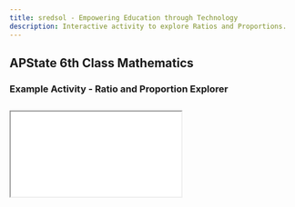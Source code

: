 ```yaml
---
title: sredsol - Empowering Education through Technology
description: Interactive activity to explore Ratios and Proportions.
---
```


## APState 6th Class Mathematics

### Example Activity - Ratio and Proportion Explorer

<div style="margin-top:2em; margin-bottom:2em;">
  <iframe
    id="ratio-proportion-iframe"
    src="/examples/6m12a1.html"
  ></iframe>
</div>
